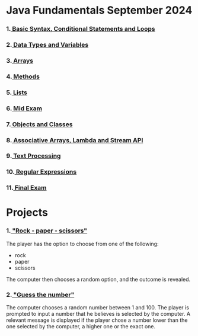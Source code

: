 <h1> Java Fundamentals September 2024</h1>


<h3>
1.<a href="https://github.com/stoynko/Java-Fundamentals-September-2024/tree/main/src/A_BasicSyntaxConditionalStatementsLoops">
Basic Syntax, Conditional Statements and Loops</a></h3>
<h3>2.<a href="https://github.com/stoynko/Java-Fundamentals-September-2024/tree/main/src/B_DataTypesAndVariables"> Data
Types and Variables</a></h3>
<h3>3.<a href="https://github.com/stoynko/Java-Fundamentals-September-2024/tree/main/src/C_Arrays"> Arrays</a></h3>
<h3>4.<a href="https://github.com/stoynko/Java-Fundamentals-September-2024/tree/main/src/D_Methods"> Methods</a></h3>
<h3>5.<a href="https://github.com/stoynko/Java-Fundamentals-September-2024/tree/main/src/E_Lists"> Lists</a></h3>
<h3>6.<a href="https://github.com/stoynko/Java-Fundamentals-September-2024/tree/main/src/X_MidExam"> Mid Exam</a></h3>
<h3>7.<a href="https://github.com/stoynko/Java-Fundamentals-September-2024/tree/main/src/F_ObjectsAndClasses"> Objects and Classes</a></h3>
<h3>8.<a href="https://github.com/stoynko/Java-Fundamentals-September-2024/tree/main/src/G_AssociativeArraysLambdaAndStreamAPI"> Associative Arrays, Lambda and Stream API</a></h3>
<h3>9.<a href="https://github.com/stoynko/Java-Fundamentals-September-2024/tree/main/src/H_TextProcessing"> Text Processing</a></h3>
<h3>10.<a href=""> Regular Expressions</a></h3>
<h3>11.<a href=""> Final Exam</a></h3>

<h1> Projects</h1>
<h3>1.<a href="https://github.com/stoynko/Java-Fundamentals-September-2024/blob/main/src/Z_Projects/RockPaperScissors.java"> "Rock - paper - scissors"</a></h3>

The player has the option to choose from one of the following:

* rock
* paper
* scissors

The computer then chooses a random option, and the outcome is revealed.

<h3>
2.<a href ="https://github.com/stoynko/Java-Fundamentals-September-2024/blob/main/src/Z_Projects/GuessTheNumber.java"> "Guess the number"</a></h3>

The computer chooses a random number between 1 and 100. The player is prompted to input a number that he believes is
selected by the computer. A relevant message is displayed if the player chose a number lower than the one selected by
the computer, a higher one
or the exact one.
